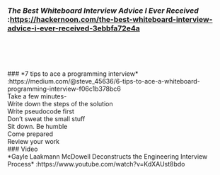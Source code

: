 ### *The Best Whiteboard Interview Advice I Ever Received* :https://hackernoon.com/the-best-whiteboard-interview-advice-i-ever-received-3ebbfa72e4a<br>
<br>
<br>
<br>
<br>
### *7 tips to ace a programming interview* :https://medium.com/@steve_45636/6-tips-to-ace-a-whiteboard-programming-interview-f06c1b378bc6<br>
Take a few minutes-<br>
Write down the steps of the solution<br>
Write pseudocode first<br>
Don’t sweat the small stuff<br>
Sit down. Be humble<br>
Come prepared<br>
Review your work<br>
### Video <br>
*Gayle Laakmann McDowell Deconstructs the Engineering Interview Process* :https://www.youtube.com/watch?v=KdXAUst8bdo<br>
